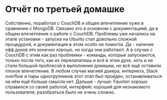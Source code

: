 # Отчёт по третьей домашке

Собственно, поработал с CouchDB и общее впечетление хуже в сравнении с MongoDB. Связано это в основном с документацией, да в общем впечетление о работе с CouchDB. Проблемы уже начались на этапе установки - запуска на Ubuntu стал довольно сложной процедурой, и документация в этом особо не помогла. Да - наличие офф доков это конечно хорошо, но когда они работают. А в случае с CouchDB с этим как раз проблемки - команды, которые запускаются, только после того, как их перелапатишь и всё в этом духе, хоть и не стали большой проблесой в выполнении домашки, но всё ещё оставили плохое впечетление. В любом случае магией докера, интернета, Stack overflow и пары одногрупников этот этап был пройден, останавливаться на нём ещё больше смысла нет. Дальше - лучше: Fauxton хорошо справился со своеё работой, интерфейс хороший для незнакомого пользователя, разобраться было не очень сложно. 
